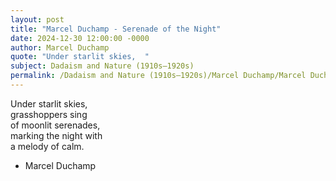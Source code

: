 ```yaml
---
layout: post
title: "Marcel Duchamp - Serenade of the Night"
date: 2024-12-30 12:00:00 -0000
author: Marcel Duchamp
quote: "Under starlit skies,  "
subject: Dadaism and Nature (1910s–1920s)
permalink: /Dadaism and Nature (1910s–1920s)/Marcel Duchamp/Marcel Duchamp - Serenade of the Night
---
```


Under starlit skies,  
grasshoppers sing  
of moonlit serenades,  
marking the night with  
a melody of calm.

- Marcel Duchamp
